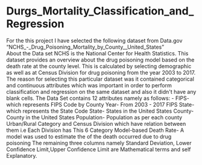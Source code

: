 # Durgs_Mortality_Classification_and_Regression
For the this project I have selected the following dataset  from Data.gov “NCHS_-_Drug_Poisoning_Mortality_by_County__United_States”   
About the Data set NCHS is the National Center for Health Statistics. 
This dataset provides an overview about the drug poisoning model based on the death rate at the county level. This is calculated by selecting  demographic as well as at Census Division for drug poisoning from the year  2003 to 2017. The reason for selecting this particular  dataset was it contained categorical and continuous attributes which was important in order to perform classification and regression on the same dataset and also it didn't have any  blank cells.
The Data Set contains 12 attributes namely as follows: - 
FIPS- which represents FIPS Code by County 
Year- From 2003 - 2017 
FIPS State- which represents the State Code 
State- States in the United States 
County- County in the United States 
Population- Population as per each county 
Urban/Rural Category and Census Division  which have  relation between them i.e Each Division has This 6 Category 
Model-based Death Rate- A model was used to estimate the of the death occurred due to drug poisoning 
The remaining  three columns namely Standard Deviation, Lower Confidence Limit,Upper Confidence Limit are Mathematical terms and self Explanatory.
